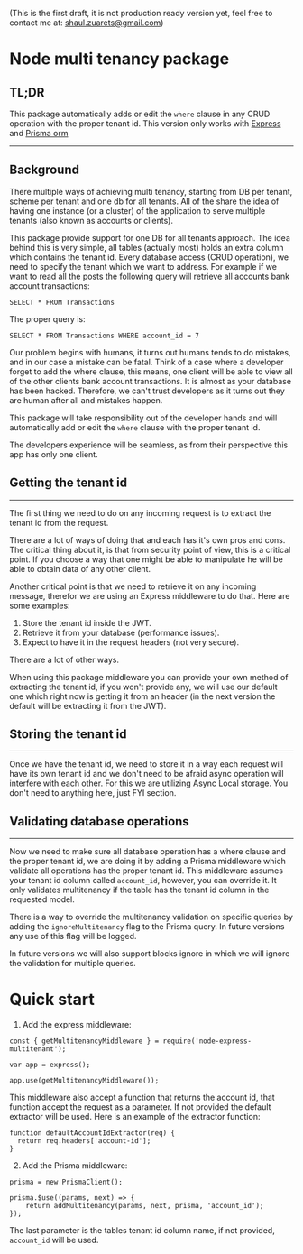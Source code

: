 (This is the first draft, it is not production ready version yet, feel free to contact me at: shaul.zuarets@gmail.com)

# Node multi tenancy package

## TL;DR

This package automatically adds or edit the `where` clause in any CRUD operation with the proper tenant id.
This version only works with [Express](https://expressjs.com/) and [Prisma orm](https://www.prisma.io/)

---

## Background

There multiple ways of achieving multi tenancy, starting from DB per tenant, scheme per tenant and one db for all tenants. All of the share the idea of having one instance (or a cluster) of the application to serve multiple tenants (also known as accounts or clients).

This package provide support for one DB for all tenants approach.
The idea behind this is very simple, all tables (actually most) holds an extra column which contains the tenant id. Every database access (CRUD operation), we need to specify the tenant which we want to address. For example if we want to read all the posts the following query will retrieve all accounts bank account transactions:

`SELECT * FROM Transactions`

The proper query is:

`SELECT * FROM Transactions WHERE account_id = 7`

Our problem begins with humans, it turns out humans tends to do mistakes, and in our case a mistake can be fatal.
Think of a case where a developer forget to add the where clause, this means, one client will be able to view all of the other clients bank account transactions. It is almost as your database has been hacked.
Therefore, we can't trust developers as it turns out they are human after all and mistakes happen.

This package will take responsibility out of the developer hands and will automatically add or edit the `where` clause with the proper tenant id.

The developers experience will be seamless, as from their perspective this app has only one client.

## Getting the tenant id

---

The first thing we need to do on any incoming request is to extract the tenant id from the request.

There are a lot of ways of doing that and each has it's own pros and cons. The critical thing about it, is that from security point of view, this is a critical point. If you choose a way that one might be able to manipulate he will be able to obtain data of any other client.

Another critical point is that we need to retrieve it on any incoming message, therefor we are using an Express middleware to do that.
Here are some examples:

1. Store the tenant id inside the JWT.
2. Retrieve it from your database (performance issues).
3. Expect to have it in the request headers (not very secure).

There are a lot of other ways.

When using this package middleware you can provide your own method of extracting the tenant id, if you won't provide any, we will use our default one which right now is getting it from an header (in the next version the default will be extracting it from the JWT).

## Storing the tenant id

---

Once we have the tenant id, we need to store it in a way each request will have its own tenant id and we don't need to be afraid async operation will interfere with each other. For this we are utilizing Async Local storage. You don't need to anything here, just FYI section.

## Validating database operations

---

Now we need to make sure all database operation has a where clause and the proper tenant id, we are doing it by adding a Prisma middleware which validate all operations has the proper tenant id.
This middleware assumes your tenant id column called `account_id`, however, you can override it. It only validates multitenancy if the table has the tenant id column in the requested model.

There is a way to override the multitenancy validation on specific queries by adding the `ignoreMultitenancy` flag to the Prisma query. In future versions any use of this flag will be logged.

In future versions we will also support blocks ignore in which we will ignore the validation for multiple queries.

# Quick start

1. Add the express middleware:

```
const { getMultitenancyMiddleware } = require('node-express-multitenant');

var app = express();

app.use(getMultitenancyMiddleware());
```

This middleware also accept a function that returns the account id, that function accept the request as a parameter. If not provided the default extractor will be used. Here is an example of the extractor function:

```
function defaultAccountIdExtractor(req) {
  return req.headers['account-id'];
}
```

2. Add the Prisma middleware:

```
prisma = new PrismaClient();

prisma.$use((params, next) => {
    return addMultitenancy(params, next, prisma, 'account_id');
});
```

The last parameter is the tables tenant id column name, if not provided, `account_id` will be used.
